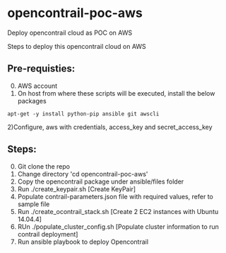 # opencontrail-poc-aws
Deploy opencontrail cloud as POC on AWS

Steps to deploy this opencontrail cloud on AWS

Pre-requisties:
--------------
0) AWS account
1) On host from where these scripts will be executed, install the below packages
```
apt-get -y install python-pip ansible git awscli
```
2)Configure, aws with credentials, access_key and secret_access_key


Steps:
------
0) Git clone the repo
1) Change directory 'cd opencontrail-poc-aws'
2) Copy the opencontrail package under ansible/files folder
3) Run ./create_keypair.sh [Create KeyPair]
4) Populate contrail-parameters.json file with required values, refer to sample file
5) Run ./create_ocontrail_stack.sh [Create 2 EC2 instances with Ubuntu 14.04.4]
6) RUn ./populate_cluster_config.sh [Populate cluster information to run contrail deployment]
7) Run ansible playbook to deploy Opencontrail
